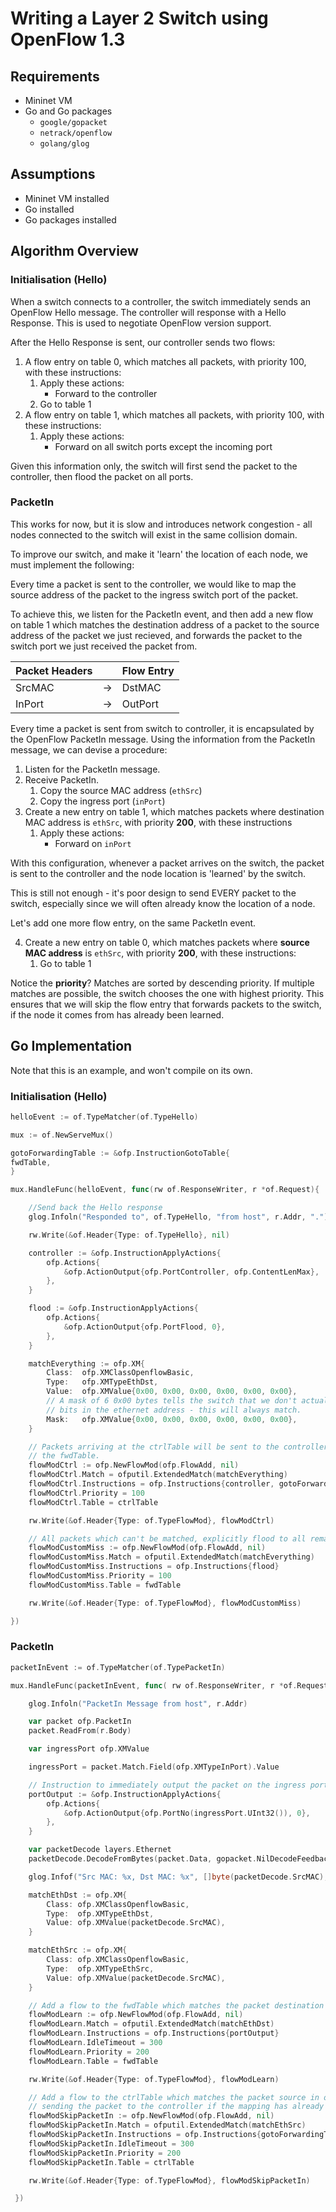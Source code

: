 # Writing a Layer 2 Switch using OpenFlow 1.3

## Requirements

* Mininet VM
* Go and Go packages
  * `google/gopacket`
  * `netrack/openflow`
  * `golang/glog`

## Assumptions

* Mininet VM installed
* Go installed
* Go packages installed

## Algorithm Overview

### Initialisation (Hello)

When a switch connects to a controller, the switch immediately sends an OpenFlow Hello message. The controller will response with a Hello Response. This is used to negotiate OpenFlow version support.

After the Hello Response is sent, our controller sends two flows:

1. A flow entry on table 0, which matches all packets, with priority 100, with these instructions:
    1. Apply these actions:
       * Forward to the controller
    1. Go to table 1
2. A flow entry on table 1, which matches all packets, with priority 100, with these instructions:
    1. Apply these actions:
       * Forward on all switch ports except the incoming port

Given this information only, the switch will first send the packet to the controller, then flood the packet on all ports.

### PacketIn

This works for now, but it is slow and introduces network congestion - all nodes connected to the switch will exist in the same collision domain.

To improve our switch, and make it 'learn' the location of each node, we must implement the following:

Every time a packet is sent to the controller, we would like to map the source address of the packet to the ingress switch port of the packet.

To achieve this, we listen for the PacketIn event, and then add a new flow on table 1 which matches the destination address of a packet to the source address of the packet we just recieved, and forwards the packet to the switch port we just received the packet from.

| Packet Headers |     | Flow Entry |
| -------------- | --- | ---------- |
| SrcMAC         | →   | DstMAC     |
| InPort         | →   | OutPort    |

Every time a packet is sent from switch to controller, it is encapsulated by the OpenFlow PacketIn message. Using the information from the PacketIn message, we can devise a procedure:

1. Listen for the PacketIn message.
2. Receive PacketIn.
   1. Copy the source MAC address (`ethSrc`)
   2. Copy the ingress port (`inPort`)
3. Create a new entry on table 1, which matches packets where destination MAC address is `ethSrc`, with priority **200**, with these instructions
   1. Apply these actions:
        * Forward on `inPort`

With this configuration, whenever a packet arrives on the switch, the packet is sent to the controller and the node location is 'learned' by the switch.

This is still not enough - it's poor design to send EVERY packet to the switch, especially since we will often already know the location of a node.

Let's add one more flow entry, on the same PacketIn event.

4. Create a new entry on table 0, which matches packets where **source MAC address** is `ethSrc`, with priority **200**, with these instructions:
   1. Go to table 1

Notice the **priority**? Matches are sorted by descending priority. If multiple matches are possible, the switch chooses the one with highest priority. This ensures that we will skip the flow entry that forwards packets to the switch, if the node it comes from has already been learned.

## Go Implementation

Note that this is an example, and won't compile on its own.

### Initialisation (Hello)

```go
helloEvent := of.TypeMatcher(of.TypeHello)

mux := of.NewServeMux()

gotoForwardingTable := &ofp.InstructionGotoTable{
fwdTable,
}
```

```go
mux.HandleFunc(helloEvent, func(rw of.ResponseWriter, r *of.Request){

    //Send back the Hello response
    glog.Infoln("Responded to", of.TypeHello, "from host", r.Addr, ".")

    rw.Write(&of.Header{Type: of.TypeHello}, nil)

    controller := &ofp.InstructionApplyActions{
        ofp.Actions{
            &ofp.ActionOutput{ofp.PortController, ofp.ContentLenMax},
        },
    }

    flood := &ofp.InstructionApplyActions{
        ofp.Actions{
            &ofp.ActionOutput{ofp.PortFlood, 0},
        },
    }

    matchEverything := ofp.XM{
        Class:  ofp.XMClassOpenflowBasic,
        Type:   ofp.XMTypeEthDst,
        Value:  ofp.XMValue{0x00, 0x00, 0x00, 0x00, 0x00, 0x00},
        // A mask of 6 0x00 bytes tells the switch that we don't actually care about any
        // bits in the ethernet address - this will always match.
        Mask:   ofp.XMValue{0x00, 0x00, 0x00, 0x00, 0x00, 0x00},
    }

    // Packets arriving at the ctrlTable will be sent to the controller and then
    // the fwdTable.
    flowModCtrl := ofp.NewFlowMod(ofp.FlowAdd, nil)
    flowModCtrl.Match = ofputil.ExtendedMatch(matchEverything)
    flowModCtrl.Instructions = ofp.Instructions{controller, gotoForwardingTable,}
    flowModCtrl.Priority = 100
    flowModCtrl.Table = ctrlTable

    rw.Write(&of.Header{Type: of.TypeFlowMod}, flowModCtrl)

    // All packets which can't be matched, explicitly flood to all remaining ports.
    flowModCustomMiss := ofp.NewFlowMod(ofp.FlowAdd, nil)
    flowModCustomMiss.Match = ofputil.ExtendedMatch(matchEverything)
    flowModCustomMiss.Instructions = ofp.Instructions{flood}
    flowModCustomMiss.Priority = 100
    flowModCustomMiss.Table = fwdTable

    rw.Write(&of.Header{Type: of.TypeFlowMod}, flowModCustomMiss)

})
```

### PacketIn

```go
packetInEvent := of.TypeMatcher(of.TypePacketIn)
```

```go
mux.HandleFunc(packetInEvent, func( rw of.ResponseWriter, r *of.Request){

    glog.Infoln("PacketIn Message from host", r.Addr)

    var packet ofp.PacketIn
    packet.ReadFrom(r.Body)

    var ingressPort ofp.XMValue

    ingressPort = packet.Match.Field(ofp.XMTypeInPort).Value

    // Instruction to immediately output the packet on the ingress port
    portOutput := &ofp.InstructionApplyActions{
        ofp.Actions{
            &ofp.ActionOutput{ofp.PortNo(ingressPort.UInt32()), 0},
        },
    }

    var packetDecode layers.Ethernet
    packetDecode.DecodeFromBytes(packet.Data, gopacket.NilDecodeFeedback)

    glog.Infof("Src MAC: %x, Dst MAC: %x", []byte(packetDecode.SrcMAC), []byte(packetDecode.DstMAC))

    matchEthDst := ofp.XM{
        Class: ofp.XMClassOpenflowBasic,
        Type:  ofp.XMTypeEthDst,
        Value: ofp.XMValue(packetDecode.SrcMAC),
    }

    matchEthSrc := ofp.XM{
        Class: ofp.XMClassOpenflowBasic,
        Type:  ofp.XMTypeEthSrc,
        Value: ofp.XMValue(packetDecode.SrcMAC),
    }

    // Add a flow to the fwdTable which matches the packet destination to an output port.
    flowModLearn := ofp.NewFlowMod(ofp.FlowAdd, nil)
    flowModLearn.Match = ofputil.ExtendedMatch(matchEthDst)
    flowModLearn.Instructions = ofp.Instructions{portOutput}
    flowModLearn.IdleTimeout = 300
    flowModLearn.Priority = 200
    flowModLearn.Table = fwdTable

    rw.Write(&of.Header{Type: of.TypeFlowMod}, flowModLearn)

    // Add a flow to the ctrlTable which matches the packet source in order to avoid
    // sending the packet to the controller if the mapping has already been learned.
    flowModSkipPacketIn := ofp.NewFlowMod(ofp.FlowAdd, nil)
    flowModSkipPacketIn.Match = ofputil.ExtendedMatch(matchEthSrc)
    flowModSkipPacketIn.Instructions = ofp.Instructions{gotoForwardingTable}
    flowModSkipPacketIn.IdleTimeout = 300
    flowModSkipPacketIn.Priority = 200
    flowModSkipPacketIn.Table = ctrlTable

    rw.Write(&of.Header{Type: of.TypeFlowMod}, flowModSkipPacketIn)

 })
```